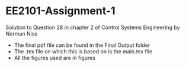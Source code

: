 # EE2101-Assignment-1
Solution to Question 28 in chapter 2 of Control Systems Engineering by Norman Nise

* The final pdf file can be found in the Final Output folder 
* The .tex file on which this is based on is the main.tex file  
* All the figures used are in figures 
